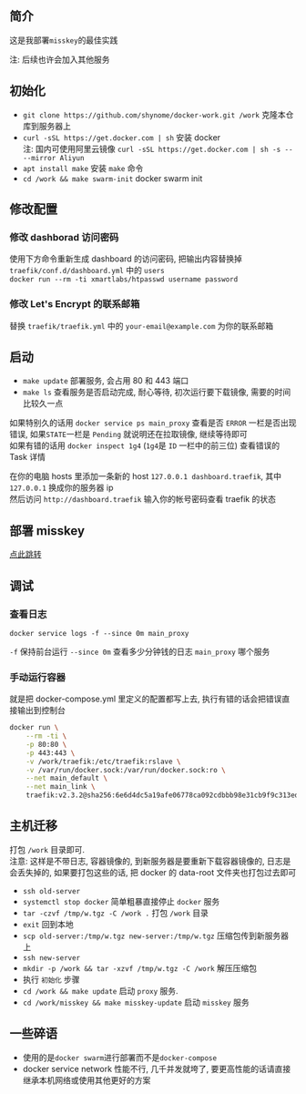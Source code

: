 ## 简介

这是我部署`misskey`的最佳实践

注: 后续也许会加入其他服务

## 初始化

- `git clone https://github.com/shynome/docker-work.git /work` 克隆本仓库到服务器上
- `curl -sSL https://get.docker.com | sh` 安装 docker    
  注: 国内可使用阿里云镜像 `curl -sSL https://get.docker.com | sh -s -- --mirror Aliyun`
- `apt install make` 安装 `make` 命令
- `cd /work && make swarm-init` docker swarm init

## 修改配置

### 修改 dashborad 访问密码

使用下方命令重新生成 dashboard 的访问密码, 把输出内容替换掉 `traefik/conf.d/dashboard.yml` 中的 `users`    
`docker run --rm -ti xmartlabs/htpasswd username password`

### 修改 Let's Encrypt 的联系邮箱

替换 `traefik/traefik.yml` 中的 `your-email@example.com` 为你的联系邮箱

## 启动

- `make update` 部署服务, 会占用 80 和 443 端口
- `make ls` 查看服务是否启动完成, 耐心等待, 初次运行要下载镜像, 需要的时间比较久一点

如果特别久的话用 `docker service ps main_proxy` 查看是否 `ERROR` 一栏是否出现错误, 如果`STATE`一栏是 `Pending` 就说明还在拉取镜像, 继续等待即可    
如果有错的话用 `docker inspect 1g4` (`1g4`是 `ID` 一栏中的前三位) 查看错误的 Task 详情

在你的电脑 hosts 里添加一条新的 host `127.0.0.1 dashboard.traefik`, 其中 `127.0.0.1` 换成你的服务器 ip    
然后访问 `http://dashboard.traefik` 输入你的帐号密码查看 traefik 的状态

## 部署 misskey

[点此跳转](./misskey/README.md)

## 调试

### 查看日志

`docker service logs -f --since 0m main_proxy`

`-f` 保持前台运行
`--since 0m` 查看多少分钟钱的日志
`main_proxy` 哪个服务

### 手动运行容器

就是把 docker-compose.yml 里定义的配置都写上去, 执行有错的话会把错误直接输出到控制台

```sh
docker run \
    --rm -ti \
    -p 80:80 \
    -p 443:443 \
    -v /work/traefik:/etc/traefik:rslave \
    -v /var/run/docker.sock:/var/run/docker.sock:ro \
    --net main_default \
    --net main_link \
    traefik:v2.3.2@sha256:6e6d4dc5a19afe06778ca092cdbbb98e31cb9f9c313edafa23f81a0e6ddf8a23
```

## 主机迁移

打包 `/work` 目录即可.    
注意: 这样是不带日志, 容器镜像的, 到新服务器是要重新下载容器镜像的, 日志是会丢失掉的, 如果要打包这些的话, 把 docker 的 data-root 文件夹也打包过去即可

- `ssh old-server`
- `systemctl stop docker` 简单粗暴直接停止 `docker` 服务
- `tar -czvf /tmp/w.tgz -C /work .` 打包 `/work` 目录
- `exit` 回到本地
- `scp old-server:/tmp/w.tgz new-server:/tmp/w.tgz` 压缩包传到新服务器上
- `ssh new-server`
- `mkdir -p /work && tar -xzvf /tmp/w.tgz -C /work` 解压压缩包
- 执行 `初始化` 步骤
- `cd /work && make update` 启动 `proxy` 服务.
- `cd /work/misskey && make misskey-update` 启动 `misskey` 服务

## 一些碎语

- 使用的是`docker swarm`进行部署而不是`docker-compose`
- docker service network 性能不行, 几千并发就垮了, 要更高性能的话请直接继承本机网络或使用其他更好的方案
